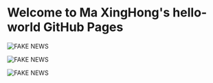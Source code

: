 # Welcome to Ma XingHong's hello-world GitHub Pages


![FAKE NEWS](https://timgsa.baidu.com/timg?image&quality=80&size=b9999_10000&sec=1559815641049&di=e7a7a1f0004181da71060c692f8ea2e1&imgtype=0&src=http%3A%2F%2F5b0988e595225.cdn.sohucs.com%2Fimages%2F20170629%2F245c23055c3a42298e1979665844abe7.png)

![FAKE NEWS](https://timgsa.baidu.com/timg?image&quality=80&size=b9999_10000&sec=1560315347507&di=b9d3fbcc416402b649c564db89f8f1c6&imgtype=0&src=http%3A%2F%2Fn.sinaimg.cn%2Fsinacn%2Fw640h482%2F20180208%2Fdc51-fyrkuxs1543802.jpg)

![FAKE NEWS](https://timgsa.baidu.com/timg?image&quality=80&size=b9999_10000&sec=1559815771547&di=594d344ee3bf043dc3d1de5777aa52da&imgtype=0&src=http%3A%2F%2Fdingyue.nosdn.127.net%2FDCWmbIEWf9oKsWF0ER5bDF%3DPKdtTOSVph4Mxb6akqayTN1533999778996.jpg)
